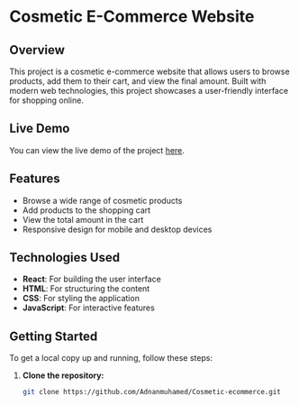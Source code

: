 
# Cosmetic E-Commerce Website



## Overview

This project is a cosmetic e-commerce website that allows users to browse products, add them to their cart, and view the final amount. Built with modern web technologies, this project showcases a user-friendly interface for shopping online.

## Live Demo

You can view the live demo of the project [here](https://cosmetic-ecommerce-md-adnans-projects.vercel.app/).

## Features

- Browse a wide range of cosmetic products
- Add products to the shopping cart
- View the total amount in the cart
- Responsive design for mobile and desktop devices

## Technologies Used

- **React**: For building the user interface
- **HTML**: For structuring the content
- **CSS**: For styling the application
- **JavaScript**: For interactive features

## Getting Started

To get a local copy up and running, follow these steps:

1. **Clone the repository:**
   ```bash
   git clone https://github.com/Adnanmuhamed/Cosmetic-ecommerce.git

